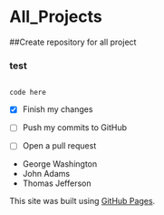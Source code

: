 # All_Projects
##Create repository for all project

### test

```

code here
```

- [x] Finish my changes
- [ ] Push my commits to GitHub
- [ ] Open a pull request


- George Washington
- John Adams
- Thomas Jefferson


This site was built using [GitHub Pages](https://pages.github.com/).
